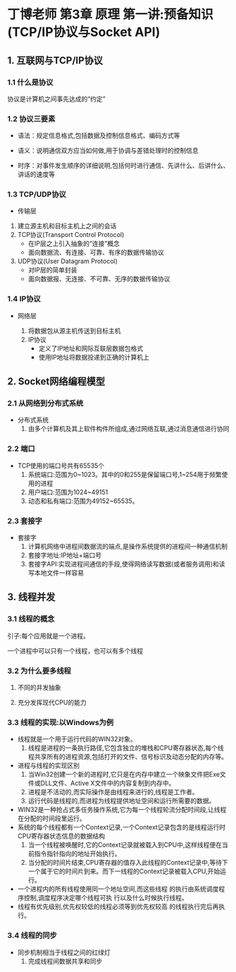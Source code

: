 # 丁博老师 第3章 原理 第一讲:预备知识 (TCP/IP协议与Socket API)

## 1. 互联网与TCP/IP协议

### 1.1 什么是协议

协议是计算机之间事先达成的“约定”

### 1.2 协议三要素

- 语法：规定信息格式,包括数据及控制信息格式、编码方式等

- 语义：说明通信双方应当如何做,用于协调与差错处理时的控制信息
- 时序：对事件发生顺序的详细说明,包括何时进行通信、先讲什么、后讲什么、讲话的速度等

### 1.3 TCP/UDP协议

- 传输层

1. 建立源主机和目标主机上之间的会话
2. TCP协议(Transport Control Protocol)
    - 在IP层之上引入抽象的“连接”概念
    - 面向数据流、有连接、可靠、有序的数据传输协议
3. UDP协议(User Datagram Protocol)
    - 对IP层的简单封装
    - 面向数据报、无连接、不可靠、无序的数据传输协议

### 1.4 IP协议

- 网络层

    1. 将数据包从源主机传送到目标主机
    2. IP协议
        - 定义了IP地址和网际互联层数据包格式
        - 使用IP地址将数据投递到正确的计算机上

## 2. Socket网络编程模型

### 2.1 从网络到分布式系统

- 分布式系统
    1. 由多个计算机及其上软件构件所组成,通过网络互联,通过消息通信进行协同

### 2.2 端口

- TCP使用的端口号共有65535个
    1. 系统端口:范围为0~1023。其中的0和255是保留端口号,1~254用于频繁使用的进程
    2. 用户端口:范围为1024~49151
    3. 动态和私有端口:范围为49152~65535。

### 2.3 套接字

- 套接字
    1. 计算机网络中进程间数据流的端点,是操作系统提供的进程间一种通信机制
    2. 套接字地址:IP地址+端口号
    3. 套接字API:实现进程间通信的手段,使得网络读写数据(或者服务调用)和读写本地文件一样容易

## 3. 线程并发

### 3.1 线程的概念

引子:每个应用就是一个进程。

一个进程中可以只有一个线程，也可以有多个线程

### 3.2 为什么要多线程

1. 不同的并发抽象

2. 充分发挥现代CPU的能力

### 3.3 线程的实现:以Windows为例

- 线程就是一个用于运行代码的WIN32对象。
    1. 线程是进程的一条执行路径,它包含独立的堆栈和CPU寄存器状态,每个线程共享所有的进程资源,包括打开的文件、信号标识及动态分配的内存等。
- 进程与线程的实现区别
    1. 当Win32创建一个新的进程时,它只是在内存中建立一个映象文件把Exe文件或DLL文件、Active X文件中的内容复制到内存中。
    2. 进程是不活动的,而实际操作是由线程来进行的,线程是工作者。
    3. 运行代码是线程的,而进程为线程提供地址空间和运行所需要的数据。
- WIN32是一种抢占式多任务操作系统,它为每一个线程轮流分配时间段,让线程在分配的时间段里运行。
- 系统的每个线程都有一个Context记录,一个Context记录包含的是线程运行时CPU寄存器状态信息的数据结构
    1. 当一个线程被唤醒时,它的Context记录就被载入到CPU中,这样线程便在当前指令指针指向的地址开始执行。
    2. 当分配的时间片结束,CPU寄存器的值存入此线程的Context记录中,等待下一个属于它的时间片到来。而下一线程的Context记录被载入CPU,开始运行。
- 一个进程内的所有线程使用同一个地址空间,而这些线程
的执行由系统调度程序控制,调度程序决定哪个线程可执
行以及什么时候执行线程。
- 线程有优先级别,优先权较低的线程必须等到优先权较高
的线程执行完后再执行。

### 3.4 线程的同步

- 同步机制相当于线程之间的红绿灯
    1. 完成线程间数据共享和同步
